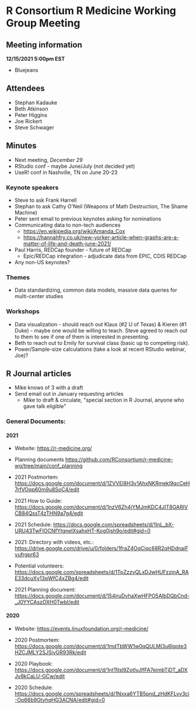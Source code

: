 # R Consortium R Medicine Working Group Meeting 

## Meeting information

**12/15/2021 5:00pm EST**

* Bluejeans

## Attendees

* Stephan Kadauke
* Beth Atkinson
* Peter Higgins
* Joe Rickert
* Steve Schwager


## Minutes 

* Next meeting, *December 29* 
* RStudio conf - maybe June/July (not decided yet)
* UseR! conf in Nashville, TN on June 20-23

### Keynote speakers

* Steve to ask Frank Harrell
* Stephan to ask Cathy O'Neil (Weapons of Math Destruction, The Shame Machine)
* Peter sent email to previous keynotes asking for nominations
* Communicating data to non-tech audiences
     * https://en.wikipedia.org/wiki/Amanda_Cox
     * https://hannahfry.co.uk/new-yorker-article-when-graphs-are-a-matter-of-life-and-death-june-2021/
* Paul Harris, REDCap founder - future of REDCap
     * Epic/REDCap integration - adjudicate data from EPIC, CDIS REDCap
* Any non-US keynotes?

### Themes

* Data standardizing, common data models, massive data queries for multi-center studies

### Workshops

* Data visualization - should reach out Klaus (#2 U of Texas) & Kieren (#1 Duke) - maybe one would be willing to teach.  Steve agreed to reach out to them to see if one of them is interested in presenting.
* Beth to reach out to Emily for survival class (basic up to competing risk).
* Power/Sample-size calculations (take a look at recent RStudio webinar, Joe)?


## R Journal articles

* Mike knows of 3 with a draft
* Send email out in January requesting articles
  - Mike to draft & circulate, "special section in R Journal, anyone who gave talk eligible"

### General Documents: 

#### 2021

* Website: https://r-medicine.org/

* Planning documents  https://github.com/RConsortium/r-medicine-wg/tree/main/conf_planning

* 2021 Postmortem: https://docs.google.com/document/d/1ZVVEI8H3v1AhxNKRmekl9qcCeH7rfVOqp60m9u8SoC4/edit

* 2021 How to Guide: https://docs.google.com/document/d/1nzV6Zh4jYMJmKDC4JIT8GARIVCB84QssT4zTHN9a7g4/edit
 
* 2021 Schedule: https://docs.google.com/spreadsheets/d/1InL_bX-URU43TwFIOCNfYtgnelXsahxHT-Kog0jsh9o/edit#gid=0

* 2021: Directory with videos, etc.: https://drive.google.com/drive/u/0/folders/1fraZ4OqCiqc68R2qHDdnaiFvufrgpr63

* Potential volunteers:
https://docs.google.com/spreadsheets/d/1TpZzzvQLxDJwHUFzzjnA_RAE33dcuXy13qWfC4xZBg4/edit

* 2021 Planning document: https://docs.google.com/document/d/154jruDvhaXwHFPO5AIbDQbCnd-_J0YYCAszOXH0TwbI/edit 


#### 2020

* Website: https://events.linuxfoundation.org/r-medicine/

* 2020 Postmortem: https://docs.google.com/document/d/1mdTbWW1w0qQULMI3u6Iqote3HZCJMLY2SJSivGR93Rk/edit

* 2020 Playbook: https://docs.google.com/document/d/1ntTtIsl9ZotIyJlfFA7eimbTjDT_aDXJv8kCaLU-GCw/edit

* 2020 Schedule: https://docs.google.com/spreadsheets/d/1Nxxa6YTB5pnd_zHdKFLvv3ci-Op66b9GtyhqHG3ACNA/edit#gid=0





